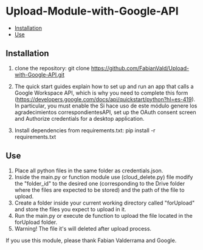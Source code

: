 # Upload-Module-with-Google-API

- [Installation](#Installation)
- [Use](#IUse)



## Installation

1. clone the repository: git clone https://github.com/FabianVald/Upload-with-Google-API.git

2. The quick start guides explain how to set up and run an app that calls a Google Workspace API, which is why you need to complete this form (https://developers.google.com/docs/api/quickstart/python?hl=es-419). In particular, you must enable the Si hace uso de este módulo genere los agradecimientos correspondientesAPI, set up the OAuth consent screen and Authorize credentials for a desktop application.

3. Install dependencies from requirements.txt: pip install -r requirements.txt
   
## Use

1. Place all python files in the same folder as credentials.json.
2. Inside the main.py or function module use (cloud_delete.py) file modify the "folder_id" to the desired one (corresponding to the Drive folder where the files are expected to be stored) and the path of the file to upload.
3. Create a folder inside your current working directory called "forUpload" and store the files you expect to upload in it.
5. Run the main.py or execute de function to upload the file located in the forUpload folder.
6. Warning! The file it's will deleted after upload process.

If you use this module, please thank Fabian Valderrama and Google.
